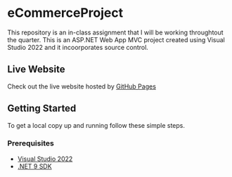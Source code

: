# eCommerceProject
This repository is an in-class assignment that I will be working throughtout the quarter. 
This is an ASP.NET Web App MVC project created using Visual Studio 2022 and it incoorporates source control.

## Live Website
Check out the live website hosted by [GitHub Pages]()

## Getting Started
To get a local copy up and running follow these simple steps.

### Prerequisites
- [Visual Studio 2022](https://visualstudio.microsoft.com/vs/)
- [.NET 9 SDK](https://dotnet.microsoft.com/en-us/download/dotnet/9.0)
